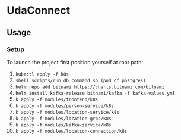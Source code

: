 # UdaConnect
## Usage
### Setup
To launch the project first position yourself at root path:
 1. `kubectl apply -f k8s`
 2. `shell scripts/run_db_command.sh (pod of postgres)`
 3. `helm repo add bitnami https://charts.bitnami.com/bitnami`
 4. `helm install kafka-release bitnami/kafka -f kafka-values.yml`
 5. `k apply -f modules/frontend/k8s`
 6. `k apply -f modules/person-service/k8s`
 7. `k apply -f modules/location-service/k8s`
 8. `k apply -f modules/location-grpc/k8s`
 9. `k apply -f modules/kafka-service/k8s`
 10. `k apply -f modules/location-connection/k8s`

